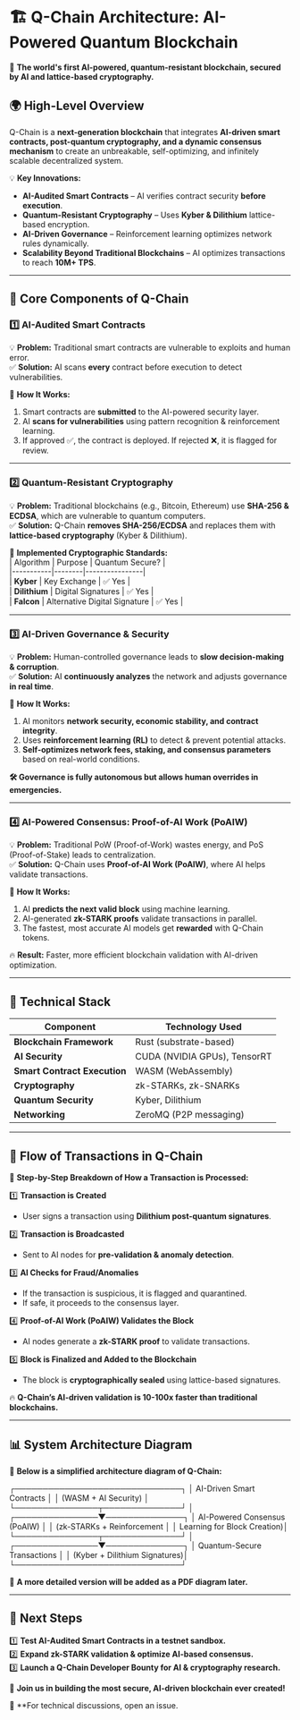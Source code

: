 # 🏗️ Q-Chain Architecture: AI-Powered Quantum Blockchain  

🚀 **The world's first AI-powered, quantum-resistant blockchain, secured by AI and lattice-based cryptography.**  

## 🌍 **High-Level Overview**  
Q-Chain is a **next-generation blockchain** that integrates **AI-driven smart contracts, post-quantum cryptography, and a dynamic consensus mechanism** to create an unbreakable, self-optimizing, and infinitely scalable decentralized system.  

💡 **Key Innovations:**  
- **AI-Audited Smart Contracts** – AI verifies contract security **before execution**.  
- **Quantum-Resistant Cryptography** – Uses **Kyber & Dilithium** lattice-based encryption.  
- **AI-Driven Governance** – Reinforcement learning optimizes network rules dynamically.  
- **Scalability Beyond Traditional Blockchains** – AI optimizes transactions to reach **10M+ TPS**.  

---

## 🔧 **Core Components of Q-Chain**  

### **1️⃣ AI-Audited Smart Contracts**  
💡 **Problem:** Traditional smart contracts are vulnerable to exploits and human error.  
✅ **Solution:** AI scans **every** contract before execution to detect vulnerabilities.  

📌 **How It Works:**  
1. Smart contracts are **submitted** to the AI-powered security layer.  
2. AI **scans for vulnerabilities** using pattern recognition & reinforcement learning.  
3. If approved ✅, the contract is deployed. If rejected ❌, it is flagged for review.  

---

### **2️⃣ Quantum-Resistant Cryptography**  
💡 **Problem:** Traditional blockchains (e.g., Bitcoin, Ethereum) use **SHA-256 & ECDSA**, which are vulnerable to quantum computers.  
✅ **Solution:** Q-Chain **removes SHA-256/ECDSA** and replaces them with **lattice-based cryptography** (Kyber & Dilithium).  

📌 **Implemented Cryptographic Standards:**  
| Algorithm | Purpose | Quantum Secure? |  
|-----------|--------|----------------|  
| **Kyber** | Key Exchange | ✅ Yes |  
| **Dilithium** | Digital Signatures | ✅ Yes |  
| **Falcon** | Alternative Digital Signature | ✅ Yes |  

---

### **3️⃣ AI-Driven Governance & Security**  
💡 **Problem:** Human-controlled governance leads to **slow decision-making & corruption**.  
✅ **Solution:** AI **continuously analyzes** the network and adjusts governance **in real time**.  

📌 **How It Works:**  
1. AI monitors **network security, economic stability, and contract integrity**.  
2. Uses **reinforcement learning (RL)** to detect & prevent potential attacks.  
3. **Self-optimizes network fees, staking, and consensus parameters** based on real-world conditions.  

**🛠️ Governance is fully autonomous but allows human overrides in emergencies.**  

---

### **4️⃣ AI-Powered Consensus: Proof-of-AI Work (PoAIW)**
💡 **Problem:** Traditional PoW (Proof-of-Work) wastes energy, and PoS (Proof-of-Stake) leads to centralization.  
✅ **Solution:** Q-Chain uses **Proof-of-AI Work (PoAIW)**, where AI helps validate transactions.  

📌 **How It Works:**  
1. AI **predicts the next valid block** using machine learning.  
2. AI-generated **zk-STARK proofs** validate transactions in parallel.  
3. The fastest, most accurate AI models get **rewarded** with Q-Chain tokens.  

🔥 **Result:** Faster, more efficient blockchain validation with AI-driven optimization.  

---

## 🔧 **Technical Stack**
| **Component** | **Technology Used** |
|--------------|---------------------|
| **Blockchain Framework** | Rust (substrate-based) |
| **AI Security** | CUDA (NVIDIA GPUs), TensorRT |
| **Smart Contract Execution** | WASM (WebAssembly) |
| **Cryptography** | zk-STARKs, zk-SNARKs |
| **Quantum Security** | Kyber, Dilithium |
| **Networking** | ZeroMQ (P2P messaging) |

---

## 🔄 **Flow of Transactions in Q-Chain**
📌 **Step-by-Step Breakdown of How a Transaction is Processed:**  

1️⃣ **Transaction is Created**  
   - User signs a transaction using **Dilithium post-quantum signatures**.  

2️⃣ **Transaction is Broadcasted**  
   - Sent to AI nodes for **pre-validation & anomaly detection**.  

3️⃣ **AI Checks for Fraud/Anomalies**  
   - If the transaction is suspicious, it is flagged and quarantined.  
   - If safe, it proceeds to the consensus layer.  

4️⃣ **Proof-of-AI Work (PoAIW) Validates the Block**  
   - AI nodes generate a **zk-STARK proof** to validate transactions.  

5️⃣ **Block is Finalized and Added to the Blockchain**  
   - The block is **cryptographically sealed** using lattice-based signatures.  

🔥 **Q-Chain’s AI-driven validation is 10-100x faster than traditional blockchains.**  

---

## 📊 **System Architecture Diagram**  
📌 **Below is a simplified architecture diagram of Q-Chain:**  

┌──────────────────────────────┐ │ AI-Driven Smart Contracts │ │ (WASM + AI Security) │ └───────────────┬──────────────┘ │ ┌───────────────▼──────────────┐ │ AI-Powered Consensus (PoAIW) │ │ (zk-STARKs + Reinforcement │ │ Learning for Block Creation)│ └───────────────┬──────────────┘ │ ┌───────────────▼──────────────┐ │ Quantum-Secure Transactions │ │ (Kyber + Dilithium Signatures)│ └──────────────────────────────┘

📌 **A more detailed version will be added as a PDF diagram later.**  

---

## 📢 **Next Steps**
1️⃣ **Test AI-Audited Smart Contracts in a testnet sandbox.**  
2️⃣ **Expand zk-STARK validation & optimize AI-based consensus.**  
3️⃣ **Launch a Q-Chain Developer Bounty for AI & cryptography research.**  

🚀 **Join us in building the most secure, AI-driven blockchain ever created!**  

📢 **For technical discussions, open an issue.
